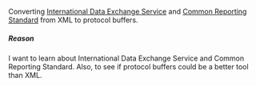 Converting [International Data Exchange Service](https://www.irs.gov/businesses/corporations/international-data-exchange-service) and [Common Reporting Standard](http://www.oecd.org/tax/automatic-exchange/common-reporting-standard/schema-and-user-guide/#d.en.345315) from XML to protocol buffers. 

##### Reason

I want to learn about International Data Exchange Service and Common Reporting Standard. Also, to see if protocol buffers could be a better tool than XML. 